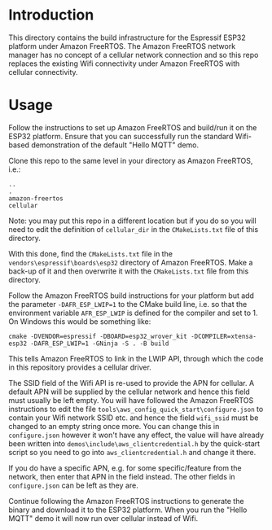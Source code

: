 # Introduction
This directory contains the build infrastructure for the Espressif ESP32 platform under Amazon FreeRTOS.  The Amazon FreeRTOS network manager has no concept of a cellular network connection and so this repo replaces the existing Wifi connectivity under Amazon FreeRTOS with cellular connectivity.

# Usage
Follow the instructions to set up Amazon FreeRTOS and build/run it on the ESP32 platform.  Ensure that you can successfully run the standard Wifi-based demonstration of the default "Hello MQTT" demo.

Clone this repo to the same level in your directory as Amazon FreeRTOS, i.e.:

```
..
.
amazon-freertos
cellular
```

Note: you may put this repo in a different location but if you do so you will need to edit the definition of `cellular_dir` in the `CMakeLists.txt` file of this directory.

With this done, find the `CMakeLists.txt` file in the `vendors\espressif\boards\esp32` directory of Amazon FreeRTOS.  Make a back-up of it and then overwrite it with the `CMakeLists.txt` file from this directory.

Follow the Amazon FreeRTOS build instructions for your platform but add the parameter `-DAFR_ESP_LWIP=1` to the CMake build line, i.e. so that the environment variable `AFR_ESP_LWIP` is defined for the compiler and set to 1.  On Windows this would be something like:

```
cmake -DVENDOR=espressif -DBOARD=esp32_wrover_kit -DCOMPILER=xtensa-esp32 -DAFR_ESP_LWIP=1 -GNinja -S . -B build
```

This tells Amazon FreeRTOS to link in the LWIP API, through which the code in this repository provides a cellular driver.

The SSID field of the Wifi API is re-used to provide the APN for cellular.  A default APN will be supplied by the cellular network and hence this field must usually be left empty.  You will have followed the Amazon FreeRTOS instructions to edit the file `tools\aws_config_quick_start\configure.json` to contain your Wifi network SSID etc.  and hence the field `wifi_ssid` must be changed to an empty string once more.  You can change this in `configure.json` however it won't have any effect, the value will have already been written into `demos\include\aws_clientcredential.h` by the quick-start script so you need to go into `aws_clientcredential.h` and change it there.

If you do have a specific APN, e.g. for some specific/feature from the network, then enter that APN in the field instead.  The other fields in `configure.json` can be left as they are.

Continue following the Amazon FreeRTOS instructions to generate the binary and download it to the ESP32 platform. When you run the "Hello MQTT" demo it will now run over cellular instead of Wifi.